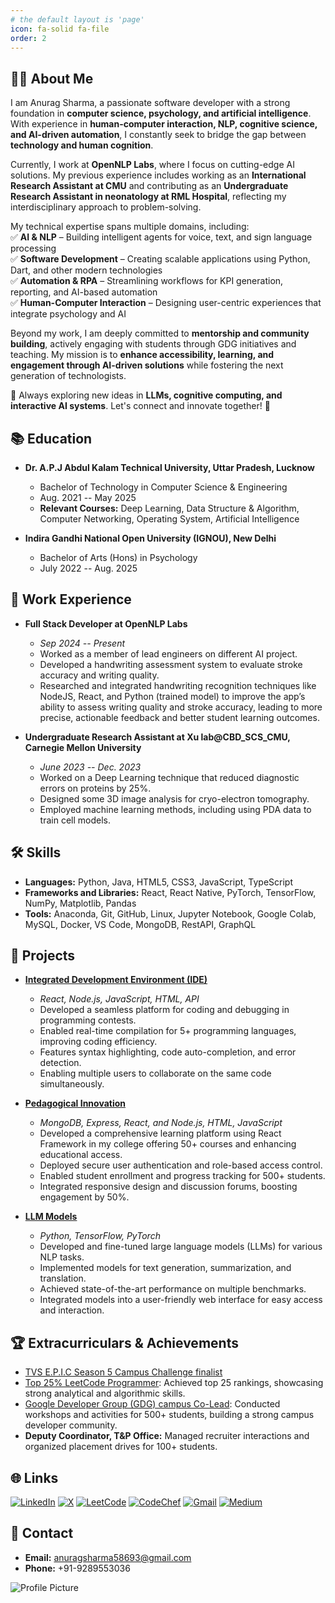 ```yaml
---
# the default layout is 'page'
icon: fa-solid fa-file
order: 2
---
```



## 🧑‍💼 About Me 


I am Anurag Sharma, a passionate software developer with a strong foundation in **computer science, psychology, and artificial intelligence**. With experience in **human-computer interaction, NLP, cognitive science, and AI-driven automation**, I constantly seek to bridge the gap between **technology and human cognition**.  

Currently, I work at **OpenNLP Labs**, where I focus on cutting-edge AI solutions. My previous experience includes working as an **International Research Assistant at CMU** and contributing as an **Undergraduate Research Assistant in neonatology at RML Hospital**, reflecting my interdisciplinary approach to problem-solving.  

My technical expertise spans multiple domains, including:  
✅ **AI & NLP** – Building intelligent agents for voice, text, and sign language processing  
✅ **Software Development** – Creating scalable applications using Python, Dart, and other modern technologies  
✅ **Automation & RPA** – Streamlining workflows for KPI generation, reporting, and AI-based automation  
✅ **Human-Computer Interaction** – Designing user-centric experiences that integrate psychology and AI  

Beyond my work, I am deeply committed to **mentorship and community building**, actively engaging with students through GDG initiatives and teaching. My mission is to **enhance accessibility, learning, and engagement through AI-driven solutions** while fostering the next generation of technologists.  

📌 Always exploring new ideas in **LLMs, cognitive computing, and interactive AI systems**. Let's connect and innovate together! 🚀  


## 📚 Education
- **Dr. A.P.J Abdul Kalam Technical University, Uttar Pradesh, Lucknow**
  - Bachelor of Technology in Computer Science & Engineering
  - Aug. 2021 -- May 2025
  - **Relevant Courses:** Deep Learning, Data Structure & Algorithm, Computer Networking, Operating System, Artificial Intelligence

- **Indira Gandhi National Open University (IGNOU), New Delhi**
  - Bachelor of Arts (Hons) in Psychology
  - July 2022 -- Aug. 2025

## 💼 Work Experience
- **Full Stack Developer at OpenNLP Labs**
  - *Sep 2024 -- Present*
  - Worked as a member of lead engineers on different AI project.
  - Developed a handwriting assessment system to evaluate stroke accuracy and writing quality.
  - Researched and integrated handwriting recognition techniques like NodeJS, React, and Python (trained model) to improve the app’s ability to assess writing quality and stroke accuracy, leading to more precise, actionable feedback and better student learning outcomes.

- **Undergraduate Research Assistant at Xu lab@CBD_SCS_CMU, Carnegie Mellon University**
  - *June 2023 -- Dec. 2023*
  - Worked on a Deep Learning technique that reduced diagnostic errors on proteins by 25%.
  - Designed some 3D image analysis for cryo-electron tomography.
  - Employed machine learning methods, including using PDA data to train cell models.

## 🛠️ Skills
- **Languages:** Python, Java, HTML5, CSS3, JavaScript, TypeScript
- **Frameworks and Libraries:** React, React Native, PyTorch, TensorFlow, NumPy, Matplotlib, Pandas
- **Tools:** Anaconda, Git, GitHub, Linux, Jupyter Notebook, Google Colab, MySQL, Docker, VS Code, MongoDB, RestAPI, GraphQL


## 📜 Projects
- **[Integrated Development Environment (IDE)](https://github.com/AnuragSharma5893/editor/tree/master)**
  - *React, Node.js, JavaScript, HTML, API*
  - Developed a seamless platform for coding and debugging in programming contests.
  - Enabled real-time compilation for 5+ programming languages, improving coding efficiency.
  - Features syntax highlighting, code auto-completion, and error detection.
  - Enabling multiple users to collaborate on the same code simultaneously.

- **[Pedagogical Innovation](https://github.com/AnuragSharma5893/Learning-Platform)**
  - *MongoDB, Express, React, and Node.js, HTML, JavaScript*
  - Developed a comprehensive learning platform using React Framework in my college offering 50+ courses and enhancing educational access.
  - Deployed secure user authentication and role-based access control.
  - Enabled student enrollment and progress tracking for 500+ students.
  - Integrated responsive design and discussion forums, boosting engagement by 50%.

- **[LLM Models](https://github.com/AnuragSharma5893/LLM_model)**
  - *Python, TensorFlow, PyTorch*
  - Developed and fine-tuned large language models (LLMs) for various NLP tasks.
  - Implemented models for text generation, summarization, and translation.
  - Achieved state-of-the-art performance on multiple benchmarks.
  - Integrated models into a user-friendly web interface for easy access and interaction.

## 🏆 Extracurriculars & Achievements
- [TVS E.P.I.C Season 5 Campus Challenge finalist](https://drive.google.com/file/d/1o-1MG2TmGHtGgUsqDkGZ6yANjcJmqye5/view?usp=sharing)
- [Top 25% LeetCode Programmer](https://leetcode.com/u/Itachi_uchiya/): Achieved top 25 rankings, showcasing strong analytical and algorithmic skills.
- [Google Developer Group (GDG) campus Co-Lead](https://gdg.community.dev/gdg-on-campus-mahatma-gandhi-missions-college-of-engineering-and-technology-noida-india/): Conducted workshops and activities for 500+ students, building a strong campus developer community.
- **Deputy Coordinator, T&P Office:** Managed recruiter interactions and organized placement drives for 100+ students.

## 🌐 Links

[![LinkedIn](https://img.shields.io/badge/LinkedIn-0A66C2.svg?style=for-the-badge&logo=LinkedIn&logoColor=white)](https://www.linkedin.com/in/anurag-sharma-6aa7ab216/)
[![X](https://img.shields.io/badge/X-000000.svg?style=for-the-badge&logo=X&logoColor=white)](https://x.com/anu0x7D4)
[![LeetCode](https://img.shields.io/badge/LeetCode-FFA116.svg?style=for-the-badge&logo=LeetCode&logoColor=white)](https://leetcode.com/u/Itachi_uchiya/)
[![CodeChef](https://img.shields.io/badge/CodeChef-5B4638.svg?style=for-the-badge&logo=CodeChef&logoColor=white)](https://www.codechef.com/users/minato1234)
[![Gmail](https://img.shields.io/badge/Gmail-D14836?style=for-the-badge&logo=gmail&logoColor=white)](anuragsharma58693@gmail.com)
[![Medium](https://img.shields.io/badge/Medium-12100E?style=for-the-badge&logo=medium&logoColor=white)](https://medium.com/@anuragsharma58693)


## 📧 Contact
- **Email:** anuragsharma58693@gmail.com
- **Phone:** +91-9289553036

![Profile Picture](https://media.licdn.com/dms/image/v2/D5603AQEnoRb47TVAew/profile-displayphoto-shrink_200_200/profile-displayphoto-shrink_200_200/0/1726328681769?e=1744243200&v=beta&t=BadzCAffGFbrUEAMOupnZ6hKzle1MbnTRCHMzvuQ5zo)
